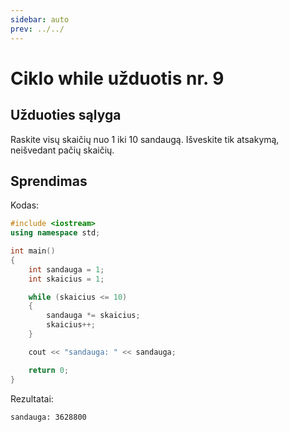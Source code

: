 ```yaml
---
sidebar: auto
prev: ../../
---
```


# Ciklo while užduotis nr. 9

## Užduoties sąlyga

Raskite visų skaičių nuo 1 iki 10 sandaugą. Išveskite tik atsakymą, neišvedant pačių skaičių.

## Sprendimas

Kodas:

```cpp
#include <iostream>
using namespace std;

int main()
{
	int sandauga = 1;
	int skaicius = 1;

	while (skaicius <= 10)
	{
		sandauga *= skaicius;
		skaicius++;
	}

	cout << "sandauga: " << sandauga;

	return 0;
}
```

Rezultatai:

```
sandauga: 3628800
```
